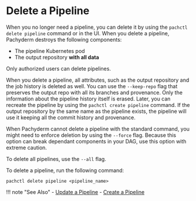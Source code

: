 # Delete a Pipeline

When you no longer need a pipeline, you can delete it by using the
`pachctl delete pipeline` command or in the UI. When
you delete a pipeline, Pachyderm destroys the following components:

* The pipeline Kubernetes pod
* The output repository **with all data**

Only authorized users can delete pipelines.

When you delete a pipeline, all attributes, such as the output repository
and the job history is deleted as well.
You can use the `--keep-repo` flag that preserves the output repo with
all its branches and provenance. Only the information about the pipeline
history itself is erased. Later, you can recreate the pipeline by using
the `pachctl create pipeline` command. If the output repository by the same
name as the pipeline exists, the pipeline will use it
keeping all the commit history and provenance.

When Pachyderm cannot delete a pipeline with the standard command,
you might need to enforce deletion by using the `--force` flag. Because this
option can break dependant components in your DAG, use this option with
extreme caution.

To delete all pipelines, use the `--all` flag.

To delete a pipeline, run the following command:

```shell
pachctl delete pipeline <pipeline_name>
```

!!! note "See Also"
    - [Update a Pipeline](../updating-pipelines/)
    - [Create a Pipeline](../create-pipeline/)
